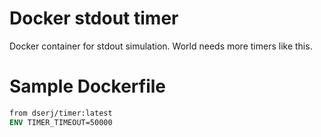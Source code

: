 # Docker stdout timer
Docker container for stdout simulation. World needs more timers like this.

# Sample Dockerfile

```dockerfile
from dserj/timer:latest
ENV TIMER_TIMEOUT=50000
```
